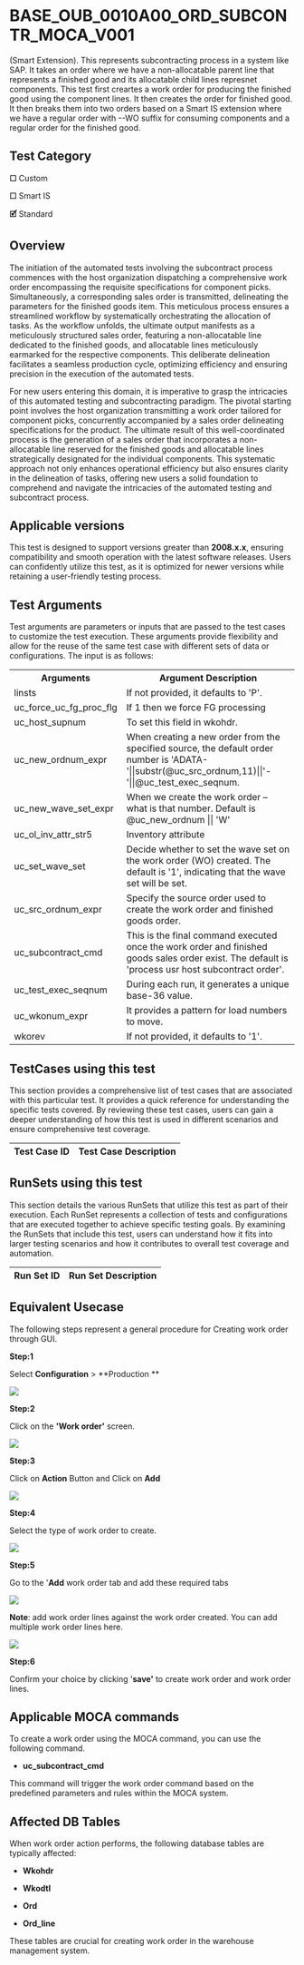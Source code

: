# **BASE_OUB_0010A00_ORD_SUBCONTR_MOCA_V001**


<!-- SMART_DOC_GEN_TEST_DESCR - Start -->
(Smart Extension).  This represents subcontracting process in a system like SAP.  It takes an order where we have a non-allocatable parent line that represents a finished good and its allocatable child lines represnet components.  This test first creartes a work order for producing the finished good using the component lines.  It then creates the order for finished good.  It then breaks them into two orders based on a Smart IS extension where we have a regular order with --WO suffix for consuming components and a regular order for the finished good.
<!-- SMART_DOC_GEN_TEST_DESCR - End -->

## **Test Category**

**☐** Custom

**☐** Smart IS

**🗹** Standard

## **Overview**

The initiation of the automated tests involving the subcontract process
commences with the host organization dispatching a comprehensive work
order encompassing the requisite specifications for component picks.
Simultaneously, a corresponding sales order is transmitted, delineating
the parameters for the finished goods item. This meticulous process
ensures a streamlined workflow by systematically orchestrating the
allocation of tasks. As the workflow unfolds, the ultimate output
manifests as a meticulously structured sales order, featuring a
non-allocatable line dedicated to the finished goods, and allocatable
lines meticulously earmarked for the respective components. This
deliberate delineation facilitates a seamless production cycle,
optimizing efficiency and ensuring precision in the execution of the
automated tests.

For new users entering this domain, it is imperative to grasp the
intricacies of this automated testing and subcontracting paradigm. The
pivotal starting point involves the host organization transmitting a
work order tailored for component picks, concurrently accompanied by a
sales order delineating specifications for the product. The ultimate
result of this well-coordinated process is the generation of a sales
order that incorporates a non-allocatable line reserved for the finished
goods and allocatable lines strategically designated for the individual
components. This systematic approach not only enhances operational
efficiency but also ensures clarity in the delineation of tasks,
offering new users a solid foundation to comprehend and navigate the
intricacies of the automated testing and subcontract process.

## **Applicable versions**

This test is designed to support versions greater than **2008.x.x**,
ensuring compatibility and smooth operation with the latest software
releases. Users can confidently utilize this test, as it is optimized
for newer versions while retaining a user-friendly testing process.


## **Test Arguments**

Test arguments are parameters or inputs that are passed to the test
cases to customize the test execution. These arguments provide
flexibility and allow for the reuse of the same test case with different
sets of data or configurations. The input is as follows:


<!-- SMART_DOC_GEN_TEST_ARG - Start -->
<table>
<tr><th>Arguments</th><th>Argument Description</th></tr>
<tr><td>linsts</td><td>If not provided, it defaults to 'P'.</td></tr>
<tr><td>uc_force_uc_fg_proc_flg</td><td>If 1 then we force FG processing</td></tr>
<tr><td>uc_host_supnum</td><td>To set this field in wkohdr.</td></tr>
<tr><td>uc_new_ordnum_expr</td><td>When creating a new order from the specified source, the default order number is 'ADATA-'||substr(@uc_src_ordnum,11)||'-'||@uc_test_exec_seqnum.</td></tr>
<tr><td>uc_new_wave_set_expr</td><td>When we create the work order – what is that number. Default is @uc_new_ordnum || 'W'</td></tr>
<tr><td>uc_ol_inv_attr_str5</td><td>Inventory attribute</td></tr>
<tr><td>uc_set_wave_set</td><td>Decide whether to set the wave set on the work order (WO) created. The default is '1', indicating that the wave set will be set.</td></tr>
<tr><td>uc_src_ordnum_expr</td><td>Specify the source order used to create the work order and finished goods order.</td></tr>
<tr><td>uc_subcontract_cmd</td><td>This is the final command executed once the work order and finished goods sales order exist. The default is 'process usr host subcontract order'.</td></tr>
<tr><td>uc_test_exec_seqnum</td><td>During each run, it generates a unique base-36 value.</td></tr>
<tr><td>uc_wkonum_expr</td><td>It provides a pattern for load numbers to move.</td></tr>
<tr><td>wkorev</td><td>If not provided, it defaults to '1'.</td></tr>
</table>
<!-- SMART_DOC_GEN_TEST_ARG - End -->

## **TestCases using this test**

This section provides a comprehensive list of test cases that are associated with this particular test. It provides a quick reference for understanding the specific tests covered. By reviewing these test cases, users can gain a deeper understanding of how this test is used in different scenarios and ensure comprehensive test coverage.


<!-- SMART_DOC_GEN_TEST_CASE_USING_THIS - Start -->
| Test Case ID | Test Case Description |
| ------------ | --------------------- |

<!-- SMART_DOC_GEN_TEST_CASE_USING_THIS - End -->

## **RunSets using this test**

This section details the various RunSets that utilize this test as part of their execution. Each RunSet represents a collection of tests and configurations that are executed together to achieve specific testing goals. By examining the RunSets that include this test, users can understand how it fits into larger testing scenarios and how it contributes to overall test coverage and automation.


<!-- SMART_DOC_GEN_RUN_SET_USING_THIS - Start -->
| Run Set ID | Run Set Description |
| ---------- | ------------------- |

<!-- SMART_DOC_GEN_RUN_SET_USING_THIS - End -->

## **Equivalent Usecase**

The following steps represent a general procedure for Creating work order through GUI.

**Step:1**

Select **Configuration** > **Production **

![](BASE_OUB_0010A00_ORD_SUBCONTR_MOCA_V001/image1.png)

**Step:2**

Click on the **'Work order'** screen.

![](BASE_OUB_0010A00_ORD_SUBCONTR_MOCA_V001/image2.png)

**Step:3**

Click on **Action** Button and Click on **Add**

![](BASE_OUB_0010A00_ORD_SUBCONTR_MOCA_V001/image3.png)


**Step:4**

Select the type of work order to create.

![](BASE_OUB_0010A00_ORD_SUBCONTR_MOCA_V001/image4.png)


**Step:5**

Go to the '**Add** work order tab and add these required tabs

![](BASE_OUB_0010A00_ORD_SUBCONTR_MOCA_V001/image5.png)

**Note**: add work order lines against the work order created. You can add multiple work order lines here.

![](BASE_OUB_0010A00_ORD_SUBCONTR_MOCA_V001/image6.png)


**Step:6**

Confirm your choice by clicking '**save'** to create work order and work order lines.


## **Applicable MOCA commands**

To create a work order using the MOCA command, you can use the following command.

-  **uc_subcontract_cmd**

This command will trigger the work order command based on the predefined parameters and rules within the MOCA system.

## **Affected DB Tables**

When work order action performs, the following database tables are typically affected:

-   **Wkohdr**

-   **Wkodtl**

-   **Ord**

-   **Ord_line**

These tables are crucial for creating work order in the warehouse management system.
